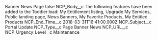 <?xml version="1.0" encoding="UTF-8"?>
<CustomMetadata xmlns="http://soap.sforce.com/2006/04/metadata" xmlns:xsi="http://www.w3.org/2001/XMLSchema-instance" xmlns:xsd="http://www.w3.org/2001/XMLSchema">
    <label>Banner News Page</label>
    <protected>false</protected>
    <values>
        <field>NCP_Body__c</field>
        <value xsi:type="xsd:string">The following features have been added to the Toddler load:
 My Entitlement listing,
Upgrade My Services,
Public landing page,
News Banners,
My Favorite Products,
My Entitled Products</value>
    </values>
    <values>
        <field>NCP_End_Time__c</field>
        <value xsi:type="xsd:dateTime">2018-03-31T16:41:00.000Z</value>
    </values>
    <values>
        <field>NCP_Subject__c</field>
        <value xsi:type="xsd:string">Portal Update</value>
    </values>
    <values>
        <field>NCP_Type__c</field>
        <value xsi:type="xsd:string">Page Banner News</value>
    </values>
    <values>
        <field>NCP_URL__c</field>
        <value xsi:nil="true"/>
    </values>
    <values>
        <field>NCP_Urgency_Level__c</field>
        <value xsi:type="xsd:string">Maintenance</value>
    </values>
</CustomMetadata>
